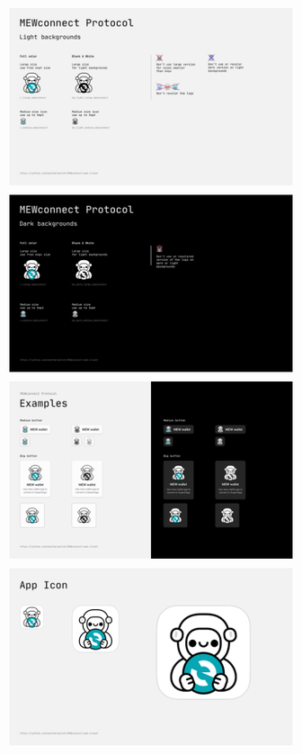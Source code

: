 
![guidePage1](https://raw.githubusercontent.com/MyEtherWallet/MEWconnect-web-client/master/assets/forReadMe/MEWconnect%20Protocol%20-%20Guide.png)

![guidePage2](https://raw.githubusercontent.com/MyEtherWallet/MEWconnect-web-client/master/assets/forReadMe/MEWconnect%20Protocol%20-%20Guide2.png)

![guidePage3](https://raw.githubusercontent.com/MyEtherWallet/MEWconnect-web-client/master/assets/forReadMe/MEWconnect%20Protocol%20-%20Guide3.png)

![guidePage4](https://raw.githubusercontent.com/MyEtherWallet/MEWconnect-web-client/master/assets/forReadMe/MEWconnect%20Protocol%20-%20Guide4.png)
